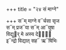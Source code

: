 +++
title = "२४ सं माग्ने"

+++
स᳓म् माग्ने व᳓र्चसा सृज  
स᳓म् प्रज᳓या स᳓म् आ᳓युषा  
विद्यु᳓र् मे अस्य देवा᳐᳓  
इ᳓न्द्रो विद्यात् सह᳓ ऋ᳓षिभिः